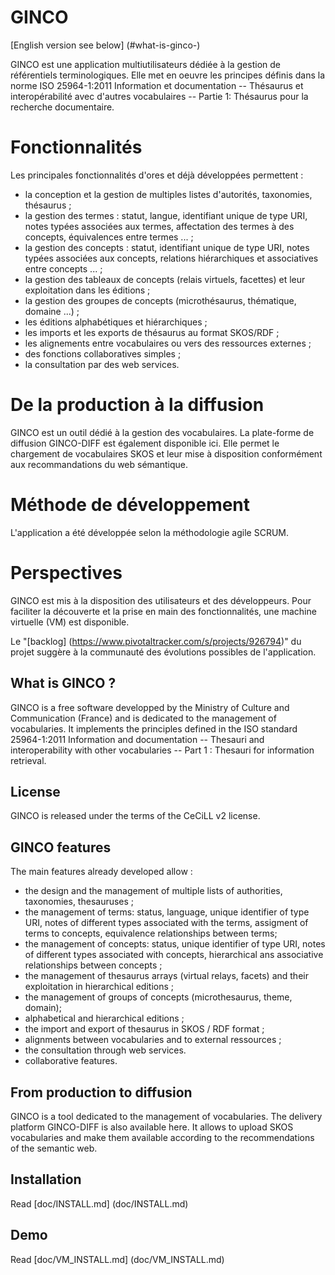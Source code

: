GINCO
=====

[English version see below] (#what-is-ginco-)


GINCO est une application multiutilisateurs dédiée à la gestion de référentiels terminologiques. Elle met en oeuvre les principes définis dans la norme ISO 25964-1:2011 Information et documentation -- Thésaurus et interopérabilité avec d'autres vocabulaires -- Partie 1: Thésaurus pour la recherche documentaire.

# Fonctionnalités
Les principales fonctionnalités d'ores et déjà développées permettent :
* la conception et la gestion de multiples listes d'autorités, taxonomies, thésaurus ;
* la gestion des termes : statut, langue, identifiant unique de type URI, notes typées associées aux termes, affectation des termes à des concepts, équivalences entre termes ... ;
* la gestion des concepts : statut, identifiant unique de type URI, notes typées associées aux concepts, relations hiérarchiques et associatives entre concepts ... ;
* la gestion des tableaux de concepts (relais virtuels, facettes) et leur exploitation dans les éditions ;
* la gestion des groupes de concepts (microthésaurus, thématique, domaine ...) ; 
* les éditions alphabétiques et hiérarchiques ;
* les imports et les exports de thésaurus au format SKOS/RDF ; 
* les alignements entre vocabulaires ou vers des ressources externes ;
* des fonctions collaboratives simples ;
* la consultation par des web services.

# De la production à la diffusion

GINCO est un outil dédié à la gestion des vocabulaires. La plate-forme de diffusion GINCO-DIFF est également disponible ici. Elle permet le chargement de vocabulaires SKOS et leur mise à disposition conformément aux recommandations du web sémantique.

# Méthode de développement

L'application a été développée selon la méthodologie agile SCRUM.

# Perspectives

GINCO est mis à la disposition des utilisateurs et des développeurs. Pour faciliter la découverte et la prise en main des fonctionnalités, une machine virtuelle (VM) est disponible.

Le "[backlog] (https://www.pivotaltracker.com/s/projects/926794)" du projet suggère à la communauté des évolutions possibles de l'application.



What is GINCO ?
---------------

GINCO is a free software developped by the Ministry of Culture and Communication (France) and is dedicated to the management of vocabularies. It implements the principles defined in the ISO standard 25964-1:2011 Information and documentation -- Thesauri and interoperability with other vocabularies -- Part 1 : Thesauri for information retrieval.

License
-------

GINCO is released under the terms of the CeCiLL v2 license.

GINCO features
--------------
The main features already developed allow : 
- the design and the management of multiple lists of authorities, taxonomies, thesauruses ;
- the management of terms: status, language, unique identifier of type URI, notes of different types associated with the terms, assigment of terms to concepts, equivalence relationships between terms;
- the management of concepts: status, unique identifier of type URI, notes of different types associated with concepts, hierarchical ans associative relationships between concepts ;
- the management of thesaurus arrays (virtual relays, facets) and their exploitation in hierarchical editions ;
- the management of groups of concepts (microthesaurus, theme, domain);
- alphabetical and hierarchical editions ;
- the import and export of thesaurus in SKOS / RDF format ;
- alignments between vocabularies and to external ressources ;
- the consultation through web services.
- collaborative features.

From production to diffusion
----------------------------

GINCO is a tool dedicated to the management of vocabularies. The delivery platform GINCO-DIFF is also available here. It allows to upload SKOS vocabularies and make them available according to the recommendations of the semantic web.

Installation
------------

Read [doc/INSTALL.md] (doc/INSTALL.md)

Demo
----
Read [doc/VM_INSTALL.md] (doc/VM_INSTALL.md)
